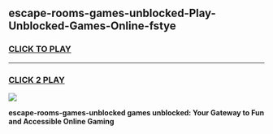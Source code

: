 
## escape-rooms-games-unblocked-Play-Unblocked-Games-Online-fstye
<h3>
<a href="https://premium76.site?title=escape-rooms-games-unblocked&ref=25A">CLICK TO PLAY</a></h3>
<hr>

<h3>
<a href="https://premium76.site?title=escape-rooms-games-unblocked&ref=25A">CLICK 2 PLAY</a>
  
</h3>

<a href="https://premium76.site?title=escape-rooms-games-unblocked&ref=25A"><img src="https://clearcache.store/games.png"></a>


**escape-rooms-games-unblocked games unblocked: Your Gateway to Fun and Accessible Online Gaming**
